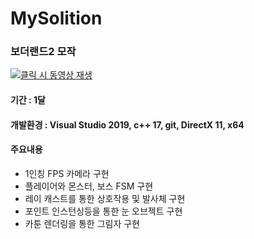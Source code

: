 # MySolition
### 보더랜드2 모작
[![클릭 시 동영상 재생](http://img.youtube.com/vi/vscYgzZPYEA/0.jpg)](https://youtu.be/vscYgzZPYEA)

#### 기간 : 1달
#### 개발환경 : Visual Studio 2019, c++ 17, git, DirectX 11, x64

#### 주요내용
- 1인칭 FPS 카메라 구현
- 플레이어와 몬스터, 보스 FSM 구현
- 레이 캐스트를 통한 상호작용 및 발사체 구현
- 포인트 인스턴싱등을 통한 눈 오브젝트 구현
- 카툰 렌더링을 통한 그림자 구현
